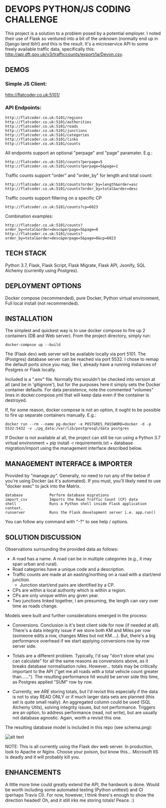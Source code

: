 # DEVOPS PYTHON/JS CODING CHALLENGE

This project is a solution to a problem posed by a potential employer.  I noted their use of Flask so ventured into a bit of the unknown (normally end up in Django land tbh!) and this is the result.  It's a microservice API to some freely available traffic data, specifically this: http://api.dft.gov.uk/v3/trafficcounts/export/la/Devon.csv.

## DEMOS

### Simple JS Client:

http://flatcoder.co.uk:5101/

### API Endpoints:

	http://flatcoder.co.uk:5101/regions
	http://flatcoder.co.uk:5101/authorities
	http://flatcoder.co.uk:5101/roads
	http://flatcoder.co.uk:5101/junctions
	http://flatcoder.co.uk:5101/categories
	http://flatcoder.co.uk:5101/links
	http://flatcoder.co.uk:5101/counts

All endpoints support an optional "perpage" and "page" paramater.  E.g.:

	http://flatcoder.co.uk:5101/counts?perpage=5
	http://flatcoder.co.uk:5101/counts?perpage=5&page=1

Traffic counts support "order" and "order_by" for length and total count:

	http://flatcoder.co.uk:5101/counts?order_by=length&order=asc
	http://flatcoder.co.uk:5101/counts?order_by=total&order=desc

Traffic counts support filtering on a specific CP

	http://flatcoder.co.uk:5101/counts?cp=6023

Combination examples:

	http://flatcoder.co.uk:5101/counts?order_by=total&order=desc&perpage=5&page=0
	http://flatcoder.co.uk:5101/counts?order_by=total&order=desc&perpage=5&page=0&cp=6023

## TECH STACK

Python 3.7, Flask, Flask Script, Flask Migrate, Flask API, Jsonify, SQL Alchemy (currently using Postgres).

## DEPLOYMENT OPTIONS

Docker compose (recommended), pure Docker, Python virtual environment, Full local install (not recommended).

## INSTALLATION

The simplest and quickest way is to use docker compose to fire up 2 containers (DB and Web server).  From the project directory, simply run:

    docker-compose up --build

The (Flask dev) web server will be available locally via port 5101.  The (Postgres) database server can be reached via port 5532.  I chose to remap the default ports since you may, like I, already have a running instances of Postgres or Flask locally.

Included is a ".env" file.  Normally this wouldn't be checked into version at all (and be in 'gitignore'), but for the purposes here it simply sets the Docker container defaults. For data persistence, note the commented "volumes" lines in docker.compose.yml that will keep data even if the container is destroyed.

If, for some reason, docker compose is not an option, it ought to be possible to fire up separate containers manually.  E.g.:

    docker run --rm --name pg-docker -e POSTGRES_PASSWORD=docker -d -p 5532:5432 -v ./pg_data:/var/lib/postgresql/data postgres

If Docker is not available at all, the project can still be run using a Python 3.7 virtual environment + pip install -r requirements.txt + database migration/import using the management interface described below.

## MANAGEMENT INTERFACE & IMPORTER

Provided by "manage.py".  Generally, no need to run any of the below if you're using Docker (as it's automated).  If you must, you'll likely need to use "docker exec" to jack into the Matrix.

    database            Perform database migrations
    import_csv          Imports the Road Traffic Count (CP) data
    shell               Runs a Python shell inside Flask application context.
    runserver           Runs the Flask development server i.e. app.run()

You can follow any command with "-?" to see help / options.

## SOLUTION DISCUSSION

Observations surrounding the provided data as follows:

- A road has a name. A road can be in multiple categories (e.g., it may span urban and rural).
- Road categories have a unique code and a description.
- Traffic counts are made at an easting/northing on a road with a start/end junction.
	- Junction start/end pairs are identified by a CP.
- CPs are within a local authority which is within a region.
- CPs are only unique within any given year.
- Two junctions linked together, I am presuming, the length can vary over time as roads change.

Models were built and further considerations emerged in the process:

- Conversions. Conclusion is it's best client side for now (if needed at all).  There's a data integrity issue if we store both KM and Miles per row (someone edits a row, changes Miles but not KM....).  But, there's a big performance overhead if we start applying conversions row by row server side.

- Totals are a different problem.  Typically, I'd say "don't store what you can calculate" for all the same reasons as conversions above, as it breaks database normalisation rules.  However... totals may be critically important to the API ("get me all roads with a total vehicle count greater than......").  The resulting performance hit would be server side this time, as Postgres applied "SUM" row by row.

- Currently, we *ARE* storing totals, but I'd revisit this especially if the data is not to stay READ ONLY or if much larger data sets are planned (this set is quite small really).  An aggregated column could be used (SQL Alchemy Utils), solving integrity issues, but not performance.  Triggers are an option, to address performance (read, not write), but are usually not database agnostic.  Again, worth a revisit this one.

The resulting database model is included in this repo (see schema.png):

![alt text](https://github.com/flatcoder/cityscience/raw/master/schema.png "Data Model")

NOTE: This is all currently using the Flask dev web server.  In production, look to Apache or Nginx.  Choose your poison, but know this... Microsoft IIS is deadly and it will probably kill you.

## ENHANCEMENTS

A little more time could greatly extend the API, the hardwork is done.  Would be worth including some automated testing (Python unittest) and CI (perhaps Travis CI).  For now, however, I think there's enough to show the direction headed!  Oh, and it still irks me storing totals!  Peace. :)
